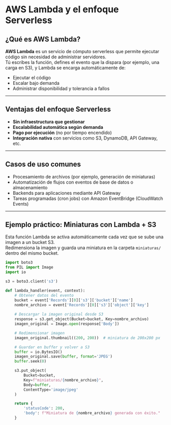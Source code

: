 # AWS Lambda y el enfoque Serverless

## ¿Qué es AWS Lambda?

**AWS Lambda** es un servicio de cómputo serverless que permite ejecutar código sin necesidad de administrar servidores.  
Tú escribes la función, defines el evento que la dispara (por ejemplo, una carga en S3), y Lambda se encarga automáticamente de:

- Ejecutar el código
- Escalar bajo demanda
- Administrar disponibilidad y tolerancia a fallos

---

##  Ventajas del enfoque Serverless

-  **Sin infraestructura que gestionar**
-  **Escalabilidad automática según demanda**
-  **Pago por ejecución** (no por tiempo encendido)
-  **Integración nativa** con servicios como S3, DynamoDB, API Gateway, etc.

---

##  Casos de uso comunes

- Procesamiento de archivos (por ejemplo, generación de miniaturas)
- Automatización de flujos con eventos de base de datos o almacenamiento
- Backends para aplicaciones mediante API Gateway
- Tareas programadas (cron jobs) con Amazon EventBridge (CloudWatch Events)

---

##  Ejemplo práctico: Miniaturas con Lambda + S3

Esta función Lambda se activa automáticamente cada vez que se sube una imagen a un bucket S3.  
Redimensiona la imagen y guarda una miniatura en la carpeta `miniaturas/` dentro del mismo bucket.

```python
import boto3
from PIL import Image
import io

s3 = boto3.client('s3')

def lambda_handler(event, context):
    # Obtener datos del evento
    bucket = event['Records'][0]['s3']['bucket']['name']
    nombre_archivo = event['Records'][0]['s3']['object']['key']
    
    # Descargar la imagen original desde S3
    response = s3.get_object(Bucket=bucket, Key=nombre_archivo)
    imagen_original = Image.open(response['Body'])

    # Redimensionar imagen
    imagen_original.thumbnail((200, 200))  # miniatura de 200x200 px

    # Guardar en buffer y volver a S3
    buffer = io.BytesIO()
    imagen_original.save(buffer, format='JPEG')
    buffer.seek(0)

    s3.put_object(
        Bucket=bucket,
        Key=f"miniaturas/{nombre_archivo}",
        Body=buffer,
        ContentType='image/jpeg'
    )

    return {
        'statusCode': 200,
        'body': f"Miniatura de {nombre_archivo} generada con éxito."
    }
